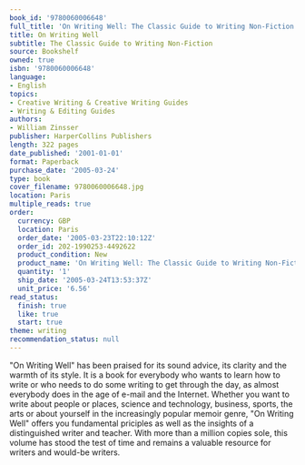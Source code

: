 ```yaml
---
book_id: '9780060006648'
full_title: 'On Writing Well: The Classic Guide to Writing Non-Fiction'
title: On Writing Well
subtitle: The Classic Guide to Writing Non-Fiction
source: Bookshelf
owned: true
isbn: '9780060006648'
language:
- English
topics:
- Creative Writing & Creative Writing Guides
- Writing & Editing Guides
authors:
- William Zinsser
publisher: HarperCollins Publishers
length: 322 pages
date_published: '2001-01-01'
format: Paperback
purchase_date: '2005-03-24'
type: book
cover_filename: 9780060006648.jpg
location: Paris
multiple_reads: true
order:
  currency: GBP
  location: Paris
  order_date: '2005-03-23T22:10:12Z'
  order_id: 202-1990253-4492622
  product_condition: New
  product_name: 'On Writing Well: The Classic Guide to Writing Non-Fiction'
  quantity: '1'
  ship_date: '2005-03-24T13:53:37Z'
  unit_price: '6.56'
read_status:
  finish: true
  like: true
  start: true
theme: writing
recommendation_status: null
---
```

"On Writing Well" has been praised for its sound advice, its clarity and the warmth of its style. It is a book for everybody who wants to learn how to write or who needs to do some writing to get through the day, as almost everybody does in the age of e-mail and the Internet. Whether you want to write about people or places, science and technology, business, sports, the arts or about yourself in the increasingly popular memoir genre, "On Writing Well" offers you fundamental priciples as well as the insights of a distinguished writer and teacher. With more than a million copies sole, this volume has stood the test of time and remains a valuable resource for writers and would-be writers.

